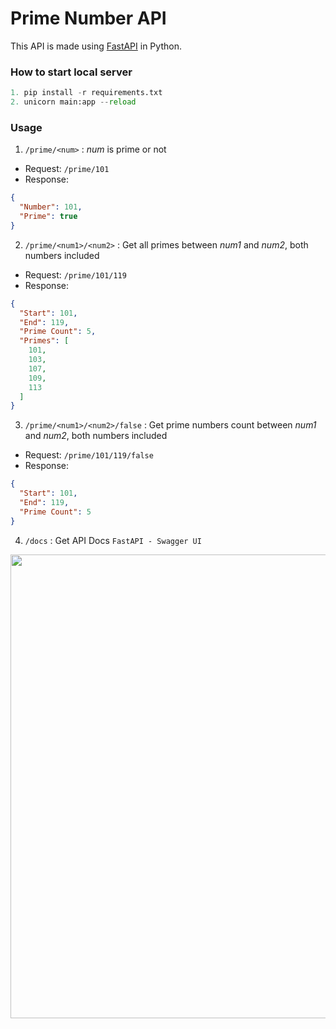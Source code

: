 # Prime Number API

This API is made using [FastAPI](https://fastapi.tiangolo.com) in Python.

### How to start local server
```python
1. pip install -r requirements.txt
2. unicorn main:app --reload
```

### Usage
1. `/prime/<num>` : *num* is prime or not
- Request: `/prime/101`
- Response:
```json
{
  "Number": 101,
  "Prime": true
}
```

2. `/prime/<num1>/<num2>` : Get all primes between *num1* and *num2*, both numbers included
- Request: `/prime/101/119`
- Response:
```json
{
  "Start": 101,
  "End": 119,
  "Prime Count": 5,
  "Primes": [
    101,
    103,
    107,
    109,
    113
  ]
} 
```

3. `/prime/<num1>/<num2>/false` : Get prime numbers count between *num1* and *num2*, both numbers included
- Request: `/prime/101/119/false`
- Response: 
```json
{
  "Start": 101,
  "End": 119,
  "Prime Count": 5
}
```

4. `/docs` : Get API Docs `FastAPI - Swagger UI`
<img src="https://user-images.githubusercontent.com/30416024/107880540-6aaa5700-6f05-11eb-8ae3-cccbd19e9376.png" width="742" /> 

